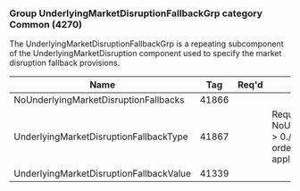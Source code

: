 ### Group UnderlyingMarketDisruptionFallbackGrp category Common (4270)

The UnderlyingMarketDisruptionFallbackGrp is a repeating subcomponent of the UnderlyingMarketDisruption component used to specify the market disruption fallback provisions.

| Name                                    | Tag   | Req'd | Documentation                                                                                                                               |
|-----------------------------------------|-------|----------|-------------------------------------------------------------------------------------------------------------------------------|
| NoUnderlyingMarketDisruptionFallbacks   | 41866 |       |                                                                                                                                |
| UnderlyingMarketDisruptionFallbackType  | 41867 |       | Required if NoUnderlyingMarketDisruptionFallbacks(41866) > 0./P/The sequence of entries specifies the order in which the fallback provisions should be applied. |
| UnderlyingMarketDisruptionFallbackValue | 41339 |       |                                                                                                                                |

